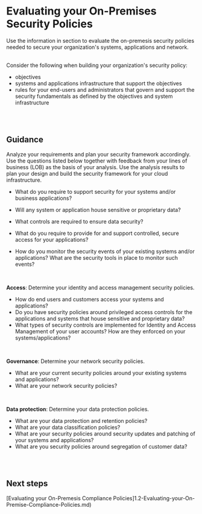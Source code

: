 # Evaluating your On-Premises Security Policies 
Use the information in section to evaluate the on-premesis security policies needed to secure your organization's systems, applications and network.
<br />
<br />

Consider the following when building your organization's security policy:
- objectives
- systems and applications infrastructure that support the objectives
- rules for your end-users and administrators that govern and support the security fundamentals as defined by the objectives and system infrastructure
<br />
<br />

## Guidance 
Analyze your requirements and plan your security framework accordingly. Use the questions listed below together with feedback from your lines of business (LOB) as the basis of your analysis. Use the analysis results to plan your design and build the security framework for your cloud infrastructure.

- What do you require to support security for your systems and/or business applications?

- Will any system or application house sensitive or proprietary data? 

- What controls are required to ensure data security?

- What do you require to provide for and support controlled, secure access for your applications?

- How do you monitor the security events of your existing systems and/or applications? What are the security tools in place to monitor such events?
<br />

**Access**:
Determine your identity and access management security policies.
- How do end users and customers access your systems and applications? 
- Do you have security policies around privileged access controls for the applications and systems that house sensitive and proprietary data? 
- What types of security controls are implemented for Identity and Access Management of your user accounts? How are they enforced on your systems/applications? 
<br />

**Governance**:
Determine your network security policies.
- What are your current security policies around your existing systems and applications?
- What are your network security policies? 
<br />

**Data protection**:
Determine your data protection policies.
- What are your data protection and retention policies? 
- What are your data classification policies? 
- What are your security policies around security updates and patching of your systems and applications? 
- What are you security policies around segregation of customer data? 
<br />
<br />

## Next steps 
[Evaluating your On-Premesis Compliance Policies]1.2-Evaluating-your-On-Premise-Compliance-Policies.md)
